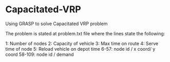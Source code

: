 # Capacitated-VRP
Using GRASP to solve Capacitated VRP problem

The problem is stated at problem.txt file where the lines state the following:

1: Number of nodes
2: Capacity of vehicle
3: Max time on route
4: Serve time of node
5: Reload vehicle on depot time
6-57: node id / x coord/ y coord
58-109: node id / demand

